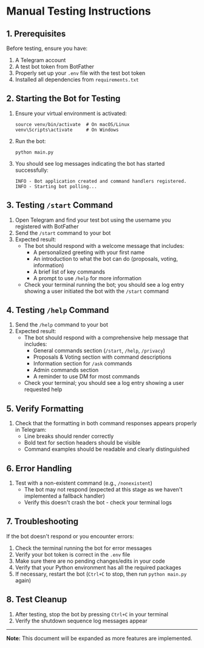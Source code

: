 # Manual Testing Instructions

## 1. Prerequisites

Before testing, ensure you have:
1. A Telegram account
2. A test bot token from BotFather
3. Properly set up your `.env` file with the test bot token
4. Installed all dependencies from `requirements.txt`

## 2. Starting the Bot for Testing

1. Ensure your virtual environment is activated:
   ```
   source venv/bin/activate  # On macOS/Linux
   venv\Scripts\activate     # On Windows
   ```

2. Run the bot:
   ```
   python main.py
   ```

3. You should see log messages indicating the bot has started successfully:
   ```
   INFO - Bot application created and command handlers registered.
   INFO - Starting bot polling...
   ```

## 3. Testing `/start` Command

1. Open Telegram and find your test bot using the username you registered with BotFather
2. Send the `/start` command to your bot
3. Expected result:
   - The bot should respond with a welcome message that includes:
     - A personalized greeting with your first name
     - An introduction to what the bot can do (proposals, voting, information)
     - A brief list of key commands
     - A prompt to use `/help` for more information
   - Check your terminal running the bot; you should see a log entry showing a user initiated the bot with the `/start` command

## 4. Testing `/help` Command

1. Send the `/help` command to your bot
2. Expected result:
   - The bot should respond with a comprehensive help message that includes:
     - General commands section (`/start`, `/help`, `/privacy`)
     - Proposals & Voting section with command descriptions
     - Information section for `/ask` commands
     - Admin commands section
     - A reminder to use DM for most commands
   - Check your terminal; you should see a log entry showing a user requested help

## 5. Verify Formatting

1. Check that the formatting in both command responses appears properly in Telegram:
   - Line breaks should render correctly
   - Bold text for section headers should be visible
   - Command examples should be readable and clearly distinguished

## 6. Error Handling

1. Test with a non-existent command (e.g., `/nonexistent`)
   - The bot may not respond (expected at this stage as we haven't implemented a fallback handler)
   - Verify this doesn't crash the bot - check your terminal logs

## 7. Troubleshooting

If the bot doesn't respond or you encounter errors:

1. Check the terminal running the bot for error messages
2. Verify your bot token is correct in the `.env` file
3. Make sure there are no pending changes/edits in your code
4. Verify that your Python environment has all the required packages
5. If necessary, restart the bot (`Ctrl+C` to stop, then run `python main.py` again)

## 8. Test Cleanup

1. After testing, stop the bot by pressing `Ctrl+C` in your terminal
2. Verify the shutdown sequence log messages appear

---

**Note:** This document will be expanded as more features are implemented.

